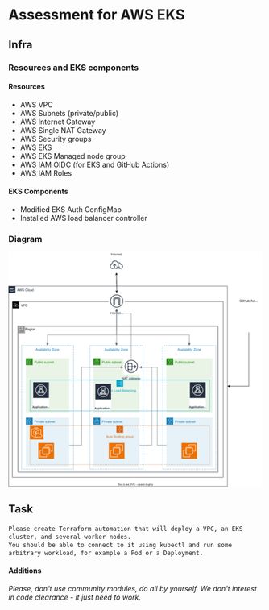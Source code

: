 # Assessment for AWS EKS

## Infra
### Resources and EKS components
#### Resources
 - AWS VPC
 - AWS Subnets (private/public)
 - AWS Internet Gateway
 - AWS Single NAT Gateway
 - AWS Security groups
 - AWS EKS
 - AWS EKS Managed node group
 - AWS IAM OIDC (for EKS and GitHub Actions)
 - AWS IAM Roles

#### EKS Components
 - Modified EKS Auth ConfigMap
 - Installed AWS load balancer controller

### Diagram
![Infra diagram](./docs/asmt-aws-eks-infra.svg)



## Task
```
Please create Terraform automation that will deploy a VPC, an EKS cluster, and several worker nodes.
You should be able to connect to it using kubectl and run some arbitrary workload, for example a Pod or a Deployment.
```
#### Additions

*Please, don't use community modules, do all by yourself. We don't  interest in code clearance - it just need to work.*
